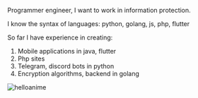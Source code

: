 Programmer engineer, I want to work in information protection.

I know the syntax of languages: python, golang, js, php, flutter

So far I have experience in creating:
1) Mobile applications in java, flutter
2) Php sites
4) Telegram, discord bots in python
5) Encryption algorithms, backend in golang

![helloanime](https://user-images.githubusercontent.com/100696554/156178294-23a42f68-bc89-4e7e-b99d-6f8d7cddefd2.png)

<!---
Xseron/Xseron is a ✨ special ✨ repository because its `README.md` (this file) appears on your GitHub profile.
You can click the Preview link to take a look at your changes.
--->
